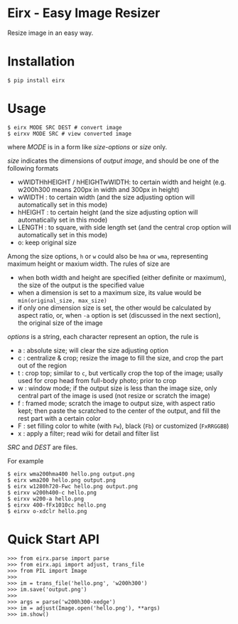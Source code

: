Eirx - Easy Image Resizer
===

Resize image in an easy way.

Installation
===

    $ pip install eirx

Usage
===

    $ eirx MODE SRC DEST # convert image
    $ eirxv MODE SRC # view converted image

where *MODE* is in a form like *size-options* or *size* only.

*size* indicates the dimensions of *output image*, and should be one of the following formats

* wWIDTHhHEIGHT / hHEIGHTwWIDTH: to certain width and height (e.g. w200h300 means 200px in width and 300px in height)
* wWIDTH : to certain width (and the size adjusting option will automatically set in this mode)
* hHEIGHT : to certain height (and the size adjusting option will automatically set in this mode)
* LENGTH : to square, with side length set (and the central crop option will automatically set in this mode)
* o: keep original size

Among the size options, `h` or `w` could also be `hma` or `wma`, representing maximum height or maxium width. The rules of size are

* when both width and height are specified (either definite or maximum), the size of the output is the specified value
* when a dimension is set to a maximum size, its value would be `min(original_size, max_size)`
* if only one dimension size is set, the other would be calculated by aspect ratio, or, when `-a` option is set (discussed in the next section), the original size of the image

*options* is a string, each character represent an option, the rule is

* a : absolute size; will clear the size adjusting option
* c : centralize & crop; resize the image to fill the size, and crop the part out of the region
* t : crop top; similar to `c`, but vertically crop the top of the image; usally used for crop head from full-body photo; prior to crop
* w : window mode; if the output size is less than the image size, only central part of the image is used (not resize or scratch the image)
* f : framed mode; scratch the image to output size, with aspect ratio kept; then paste the scratched to the center of the output, and fill the rest part with a certain color
* F : set filling color to white (with `Fw`), black (`Fb`) or customized (`FxRRGGBB`)
* x : apply a filter; read wiki for detail and filter list

*SRC* and *DEST* are files.

For example

    $ eirx wma200hma400 hello.png output.png
    $ eirx wma200 hello.png output.png
    $ eirx w1280h720-Fwc hello.png output.png
    $ eirxv w200h400-c hello.png
    $ eirxv w200-a hello.png
    $ eirxv 400-fFx1010cc hello.png
    $ eirxv o-xdclr hello.png

Quick Start API
===

    >>> from eirx.parse import parse
    >>> from eirx.api import adjust, trans_file
    >>> from PIL import Image
    >>>
    >>> im = trans_file('hello.png', 'w200h300')
    >>> im.save('output.png')
    >>>
    >>> args = parse('w200h300-xedge')
    >>> im = adjust(Image.open('hello.png'), **args)
    >>> im.show()
